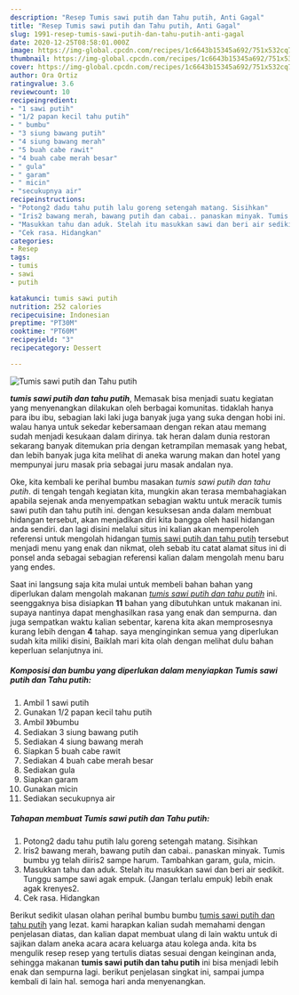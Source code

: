 ```yaml
---
description: "Resep Tumis sawi putih dan Tahu putih, Anti Gagal"
title: "Resep Tumis sawi putih dan Tahu putih, Anti Gagal"
slug: 1991-resep-tumis-sawi-putih-dan-tahu-putih-anti-gagal
date: 2020-12-25T08:58:01.000Z
image: https://img-global.cpcdn.com/recipes/1c6643b15345a692/751x532cq70/tumis-sawi-putih-dan-tahu-putih-foto-resep-utama.jpg
thumbnail: https://img-global.cpcdn.com/recipes/1c6643b15345a692/751x532cq70/tumis-sawi-putih-dan-tahu-putih-foto-resep-utama.jpg
cover: https://img-global.cpcdn.com/recipes/1c6643b15345a692/751x532cq70/tumis-sawi-putih-dan-tahu-putih-foto-resep-utama.jpg
author: Ora Ortiz
ratingvalue: 3.6
reviewcount: 10
recipeingredient:
- "1 sawi putih"
- "1/2 papan kecil tahu putih"
- " bumbu"
- "3 siung bawang putih"
- "4 siung bawang merah"
- "5 buah cabe rawit"
- "4 buah cabe merah besar"
- " gula"
- " garam"
- " micin"
- "secukupnya air"
recipeinstructions:
- "Potong2 dadu tahu putih lalu goreng setengah matang. Sisihkan"
- "Iris2 bawang merah, bawang putih dan cabai.. panaskan minyak. Tumis bumbu yg telah diiris2 sampe harum. Tambahkan garam, gula, micin."
- "Masukkan tahu dan aduk. Stelah itu masukkan sawi dan beri air sedikit. Tunggu sampe sawi agak empuk. (Jangan terlalu empuk) lebih enak agak krenyes2."
- "Cek rasa. Hidangkan"
categories:
- Resep
tags:
- tumis
- sawi
- putih

katakunci: tumis sawi putih 
nutrition: 252 calories
recipecuisine: Indonesian
preptime: "PT30M"
cooktime: "PT60M"
recipeyield: "3"
recipecategory: Dessert

---
```



![Tumis sawi putih dan Tahu putih](https://img-global.cpcdn.com/recipes/1c6643b15345a692/751x532cq70/tumis-sawi-putih-dan-tahu-putih-foto-resep-utama.jpg)

<b><i>tumis sawi putih dan tahu putih</i></b>, Memasak bisa menjadi suatu kegiatan yang menyenangkan dilakukan oleh berbagai komunitas. tidaklah hanya para ibu ibu, sebagian laki laki juga banyak juga yang suka dengan hobi ini. walau hanya untuk sekedar kebersamaan dengan rekan atau memang sudah menjadi kesukaan dalam dirinya. tak heran dalam dunia restoran sekarang banyak ditemukan pria dengan ketrampilan memasak yang hebat, dan lebih banyak juga kita melihat di aneka warung makan dan hotel yang mempunyai juru masak pria sebagai juru masak andalan nya.



Oke, kita kembali ke perihal bumbu masakan <i>tumis sawi putih dan tahu putih</i>. di tengah tengah kegiatan kita, mungkin akan terasa membahagiakan apabila sejenak anda menyempatkan sebagian waktu untuk meracik tumis sawi putih dan tahu putih ini. dengan kesuksesan anda dalam membuat hidangan tersebut, akan menjadikan diri kita bangga oleh hasil hidangan anda sendiri. dan lagi disini melalui situs ini kalian akan memperoleh referensi untuk mengolah hidangan <u>tumis sawi putih dan tahu putih</u> tersebut menjadi menu yang enak dan nikmat, oleh sebab itu catat alamat situs ini di ponsel anda sebagai sebagian referensi kalian dalam mengolah menu baru yang endes.


Saat ini langsung saja kita mulai untuk membeli bahan bahan yang diperlukan dalam mengolah makanan <u><i>tumis sawi putih dan tahu putih</i></u> ini. seenggaknya bisa disiapkan <b>11</b> bahan yang dibutuhkan untuk makanan ini. supaya nantinya dapat menghasilkan rasa yang enak dan sempurna. dan juga sempatkan waktu kalian sebentar, karena kita akan memprosesnya kurang lebih dengan <b>4</b> tahap. saya menginginkan semua yang diperlukan sudah kita miliki disini, Baiklah mari kita olah dengan melihat dulu bahan keperluan selanjutnya ini.

<!--inarticleads1-->

##### Komposisi dan bumbu yang diperlukan dalam menyiapkan Tumis sawi putih dan Tahu putih:

1. Ambil 1 sawi putih
1. Gunakan 1/2 papan kecil tahu putih
1. Ambil  》》bumbu
1. Sediakan 3 siung bawang putih
1. Sediakan 4 siung bawang merah
1. Siapkan 5 buah cabe rawit
1. Sediakan 4 buah cabe merah besar
1. Sediakan  gula
1. Siapkan  garam
1. Gunakan  micin
1. Sediakan secukupnya air




<!--inarticleads2-->

##### Tahapan membuat Tumis sawi putih dan Tahu putih:

1. Potong2 dadu tahu putih lalu goreng setengah matang. Sisihkan
1. Iris2 bawang merah, bawang putih dan cabai.. panaskan minyak. Tumis bumbu yg telah diiris2 sampe harum. Tambahkan garam, gula, micin.
1. Masukkan tahu dan aduk. Stelah itu masukkan sawi dan beri air sedikit. Tunggu sampe sawi agak empuk. (Jangan terlalu empuk) lebih enak agak krenyes2.
1. Cek rasa. Hidangkan




Berikut sedikit ulasan olahan perihal bumbu bumbu <u>tumis sawi putih dan tahu putih</u> yang lezat. kami harapkan kalian sudah memahami dengan penjelasan diatas, dan kalian dapat membuat ulang di lain waktu untuk di sajikan dalam aneka acara acara keluarga atau kolega anda. kita bs mengulik resep resep yang tertulis diatas sesuai dengan keinginan anda, sehingga makanan <b>tumis sawi putih dan tahu putih</b> ini bisa menjadi lebih enak dan sempurna lagi. berikut penjelasan singkat ini, sampai jumpa kembali di lain hal. semoga hari anda menyenangkan.
